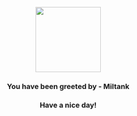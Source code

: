 <p align="center">
            <img src="https://raw.githubusercontent.com/PokeAPI/sprites/master/sprites/pokemon/241.png" width="150" height="150">
          </p>
          <h3 align="center">You have been greeted by - <b>Miltank</b></h3>
          <h3 align="center">Have a nice day!</h3>
        